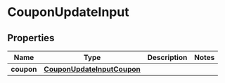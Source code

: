 

# CouponUpdateInput


## Properties

| Name | Type | Description | Notes |
|------------ | ------------- | ------------- | -------------|
|**coupon** | [**CouponUpdateInputCoupon**](CouponUpdateInputCoupon.md) |  |  |



